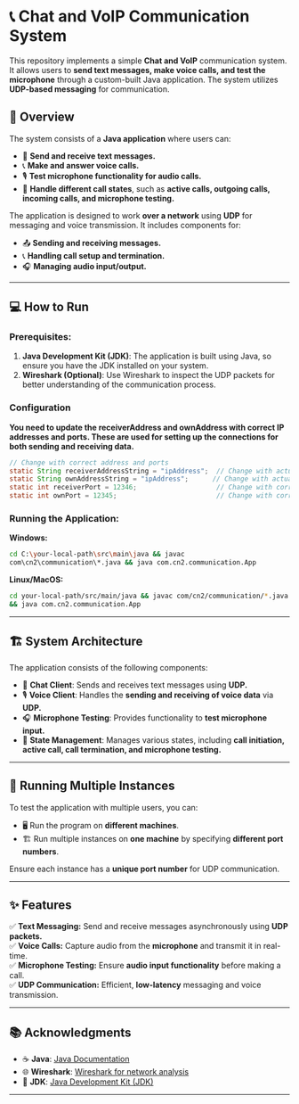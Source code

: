 # 📞 Chat and VoIP Communication System  

This repository implements a simple **Chat and VoIP** communication system. It allows users to **send text messages, make voice calls, and test the microphone** through a custom-built Java application. The system utilizes **UDP-based messaging** for communication.  

## 📌 Overview  

The system consists of a **Java application** where users can:  
- 📨 **Send and receive text messages.**  
- 📞 **Make and answer voice calls.**  
- 🎙️ **Test microphone functionality for audio calls.**  
- 🔄 **Handle different call states**, such as **active calls, outgoing calls, incoming calls, and microphone testing.**  

The application is designed to work **over a network** using **UDP** for messaging and voice transmission. It includes components for:  
- 📤 **Sending and receiving messages.**  
- 📞 **Handling call setup and termination.**  
- 🎧 **Managing audio input/output.**  

---

## 💻 How to Run

### Prerequisites:
1. **Java Development Kit (JDK)**: The application is built using Java, so ensure you have the JDK installed on your system.
2. **Wireshark (Optional)**: Use Wireshark to inspect the UDP packets for better understanding of the communication process.

### Configuration
**You need to update the receiverAddress and ownAddress with correct IP addresses and ports. These are used for setting up the connections for both sending and receiving data.**
```java
// Change with correct address and ports
static String receiverAddressString = "ipAddress";  // Change with actual address
static String ownAddressString = "ipAddress";      // Change with actual address
static int receiverPort = 12346;                    // Change with correct port
static int ownPort = 12345;                         // Change with correct port
```

### Running the Application:
**Windows:**
```bash
cd C:\your-local-path\src\main\java && javac
com\cn2\communication\*.java && java com.cn2.communication.App
```

**Linux/MacOS:**
```bash
cd your-local-path/src/main/java && javac com/cn2/communication/*.java
&& java com.cn2.communication.App
```

---

## 🏗️ System Architecture  

The application consists of the following components:  
- 💬 **Chat Client**: Sends and receives text messages using **UDP.**  
- 🎙️ **Voice Client**: Handles the **sending and receiving of voice data** via **UDP.**  
- 🎧 **Microphone Testing**: Provides functionality to **test microphone input.**  
- 🔄 **State Management**: Manages various states, including **call initiation, active call, call termination, and microphone testing.**  

---

## 🔀 Running Multiple Instances  

To test the application with multiple users, you can:  
- 🖥️ Run the program on **different machines**.  
- 🏗️ Run multiple instances on **one machine** by specifying **different port numbers**.  

Ensure each instance has a **unique port number** for UDP communication.  

---

## ✨ Features  

✅ **Text Messaging:** Send and receive messages asynchronously using **UDP packets.**  
✅ **Voice Calls:** Capture audio from the **microphone** and transmit it in real-time.  
✅ **Microphone Testing:** Ensure **audio input functionality** before making a call.  
✅ **UDP Communication:** Efficient, **low-latency** messaging and voice transmission.  

---

## 📚 Acknowledgments  

- ☕ **Java**: [Java Documentation](https://docs.oracle.com/en/java/)  
- 🌐 **Wireshark**: [Wireshark for network analysis](https://www.wireshark.org/)  
- 🔧 **JDK**: [Java Development Kit (JDK)](https://www.oracle.com/java/technologies/javase-downloads.html)

---
